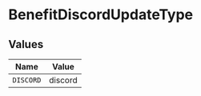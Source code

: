 # BenefitDiscordUpdateType


## Values

| Name      | Value     |
| --------- | --------- |
| `DISCORD` | discord   |